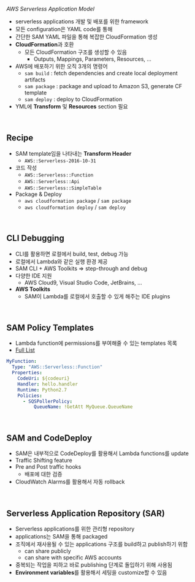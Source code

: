 _AWS Serverless Application Model_

- serverless applications 개발 및 배포를 위한 framework
- 모든 configuration은 YAML code를 통해
- 간단한 SAM YAML 파일을 통해 복잡한 CloudFormation 생성
- **CloudFormation**과 호환
  - 모든 CloudFormation 구조를 생성할 수 있음
    - Outputs, Mappings, Parameters, Resources, ...
- AWS에 배포하기 위한 오직 3개의 명령어
  - `sam build` : fetch dependencies and create local deployment artifacts
  - `sam package` : package and upload to Amazon S3, generate CF template
  - `sam deploy` : deploy to CloudFormation
- YML에 **Transform** 및 **Resources** section 필요

<br>

## Recipe

- SAM template임을 나타내는 **Transform Header**
  - `AWS::Serverless-2016-10-31`
- 코드 작성
  - `AWS::Serverless::Function`
  - `AWS::Serverless::Api`
  - `AWS::Serverless::SimpleTable`
- Package & Deploy
  - `aws cloudformation package` / `sam package`
  - `aws cloudformation deploy` / `sam deploy`

<br>

## CLI Debugging

- CLI를 활용하면 로컬에서 build, test, debug 가능
- 로컬에서 Lambda와 같은 실행 환경 제공
- SAM CLI + AWS Toolkits => step-through and debug
- 다양한 IDE 지원
  - AWS Cloud9, Visual Studio Code, JetBrains, ...
- **AWS Toolkits**
  - SAM이 Lambda를 로컬에서 호출할 수 있게 해주는 IDE plugins

<br>

## SAM Policy Templates

- Lambda function에 permissions를 부여해줄 수 있는 templates 목록
- [Full List](https://docs.aws.amazon.com/serverless-application-model/latest/developerguide/serverless-policy-templates.html#serverless-policy-template-table)

```yml
MyFunction:
  Type: "AWS::Serverless::Function"
  Properties:
    CodeUri: ${codeuri}
    Handler: hello.handler
    Runtime: Python2.7
    Policies:
      - SQSPollerPolicy:
          QueueName: !GetAtt MyQueue.QueueName
```

<br>

## SAM and CodeDeploy

- SAM은 내부적으로 CodeDeploy를 활용해서 Lambda functions를 update
- Traffic Shifting feature
- Pre and Post traffic hooks
  - 배포에 대한 검증
- CloudWatch Alarms를 활용해서 자동 rollback

<br>

## Serverless Application Repository (SAR)

- Serverless applications를 위한 관리형 repository
- applications는 SAM을 통해 packaged
- 조직에서 재사용될 수 있는 applications 구조를 build하고 publish하기 위함
  - can share publicly
  - can share with specific AWS accounts
- 중복되는 작업을 피하고 바로 publishing 단계로 돌입하기 위해 사용됨
- **Environment variables**를 활용해서 세팅을 customize할 수 있음
